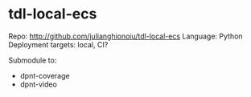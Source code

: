 # tdl-local-ecs

Repo: http://github.com/julianghionoiu/tdl-local-ecs
Language: Python
Deployment targets: local, CI?

Submodule to:

- dpnt-coverage
- dpnt-video